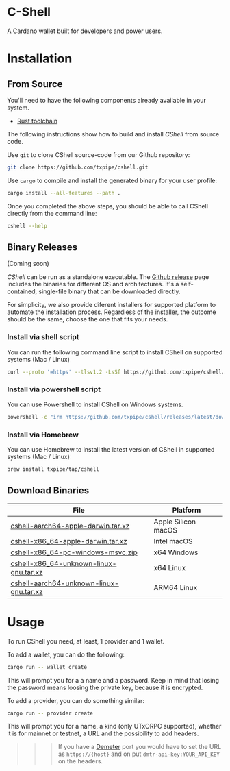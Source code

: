 # C-Shell

A Cardano wallet built for developers and power users.

# Installation

## From Source

You'll need to have the following components already available in your system.

- [Rust toolchain](https://www.rust-lang.org/learn/get-started)

The following instructions show how to build and install _CShell_ from source code.

Use `git` to clone CShell source-code from our Github repository:

```sh
git clone https://github.com/txpipe/cshell.git
```

Use `cargo` to compile and install the generated binary for your user profile:

```sh
cargo install --all-features --path .
```

Once you completed the above steps, you should be able to call CShell directly from the command line:

```sh
cshell --help
```

## Binary Releases 

(Coming soon)

_CShell_ can be run as a standalone executable. The [Github
release](https://github.com/txpipe/cshell/releases/latest/) page includes the
binaries for different OS and architectures. It's a self-contained, single-file
binary that can be downloaded directly.

For simplicity, we also provide diferent installers for supported platform to
automate the installation process. Regardless of the installer, the outcome
should be the same, choose the one that fits your needs.

### Install via shell script

You can run the following command line script to install CShell on supported systems (Mac / Linux)

```sh
curl --proto '=https' --tlsv1.2 -LsSf https://github.com/txpipe/cshell/releases/latest/download/cshell-installer.sh | sh
```

### Install via powershell script

You can use Powershell to install CShell on Windows systems.

```sh
powershell -c "irm https://github.com/txpipe/cshell/releases/latest/download/cshell-installer.ps1 | iex"
```

### Install via Homebrew

You can use Homebrew to install the latest version of CShell in supported
systems (Mac / Linux)

```sh
brew install txpipe/tap/cshell
```

## Download Binaries

|  File  | Platform |
|--------|----------|
| [cshell-aarch64-apple-darwin.tar.xz](https://github.com/txpipe/cshell/releases/latest/download/cshell-aarch64-apple-darwin.tar.xz) | Apple Silicon macOS |
| [cshell-x86_64-apple-darwin.tar.xz](https://github.com/txpipe/cshell/releases/latest/download/cshell-x86_64-apple-darwin.tar.xz) | Intel macOS |
| [cshell-x86_64-pc-windows-msvc.zip](https://github.com/txpipe/cshell/releases/latest/download/cshell-x86_64-pc-windows-msvc.zip) | x64 Windows |
| [cshell-x86_64-unknown-linux-gnu.tar.xz](https://github.com/txpipe/cshell/releases/latest/download/cshell-x86_64-unknown-linux-gnu.tar.xz) | x64 Linux |
| [cshell-aarch64-unknown-linux-gnu.tar.xz](https://github.com/txpipe/cshell/releases/latest/download/cshell-aarch64-unknown-linux-gnu.tar.xz) | ARM64 Linux |


# Usage

To run CShell you need, at least, 1 provider and 1 wallet.

To add a wallet, you can do the following:


```sh
cargo run -- wallet create

```

This will prompt you for a a name and a password. Keep in mind that losing the
password means loosing the private key, because it is encrypted.

To add a provider, you can do something similar:

```sh
cargo run -- provider create
```

This will prompt you for a name, a kind (only UTxORPC supported), whether it is for mainnet or testnet, a URL and the possibility to add headers.

>>> If you have a [Demeter](https://demeter.run) port you would have to set the URL as `https://{host}` and on put `dmtr-api-key:YOUR_API_KEY` on the headers.




